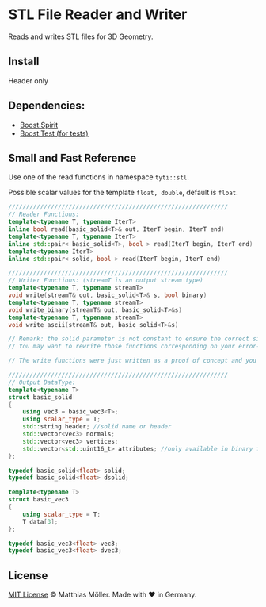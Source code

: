 # STL File Reader and Writer
Reads and writes STL files for 3D Geometry.

## Install
Header only

## Dependencies:
  - [Boost.Spirit](http://www.boost.org/)
  - [Boost.Test (for tests)](http://www.boost.org/)

## Small and Fast Reference
Use one of the read functions in namespace `tyti::stl`.

Possible scalar values for the template `float, double`, default is `float`.

```c++
//////////////////////////////////////////////////////////////
// Reader Functions:
template<typename T, typename IterT>
inline bool read(basic_solid<T>& out, IterT begin, IterT end)
template<typename T, typename IterT>
inline std::pair< basic_solid<T>, bool > read(IterT begin, IterT end)
template<typename IterT>
inline std::pair< solid, bool > read(IterT begin, IterT end)

//////////////////////////////////////////////////////////////
// Writer Functions: (streamT is an output stream type)
template<typename T, typename streamT>
void write(streamT& out, basic_solid<T>& s, bool binary)
template<typename T, typename streamT>
void write_binary(streamT& out, basic_solid<T>&s)
template<typename T, typename streamT>
void write_ascii(streamT& out, basic_solid<T>&s)

// Remark: the solid parameter is not constant to ensure the correct size of the containers.
// You may want to rewrite those functions corresponding on your error-checking presumptions

// The write functions were just written as a proof of concept and you may want to avoid them

//////////////////////////////////////////////////////////////
// Output DataType:
template<typename T>
struct basic_solid
{
    using vec3 = basic_vec3<T>;
    using scalar_type = T;
    std::string header; //solid name or header
    std::vector<vec3> normals;
    std::vector<vec3> vertices;
    std::vector<std::uint16_t> attributes; //only available in binary files
};

typedef basic_solid<float> solid;
typedef basic_solid<float> dsolid;

template<typename T>
struct basic_vec3
{
    using scalar_type = T;
    T data[3];
};

typedef basic_vec3<float> vec3;
typedef basic_vec3<float> dvec3;
```


## License

[MIT License](./LICENSE) © Matthias Möller. Made with ♥ in Germany.
